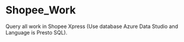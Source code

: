 # Shopee_Work
Query all work in Shopee Xpress (Use database  Azure Data Studio and Language is Presto SQL). 
